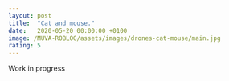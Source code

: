```yaml
---
layout: post
title:  "Cat and mouse."
date:   2020-05-20 00:00:00 +0100
image: /MUVA-ROBLOG/assets/images/drones-cat-mouse/main.jpg
rating: 5
---
```


Work in progress
